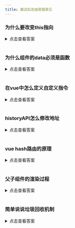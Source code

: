 ```yaml
---
title: 面试后总结易错易忘
---
```


### **为什么要改变this指向**
<details>
<summary>点击查看答案</summary>

* this的指向是在代码运行时决定的

</details>
<br />

### **为什么组件的data必须是函数**
<details>
<summary>点击查看答案</summary>

* 根实力对象data可以是对象也可以是函数，不会产生数据勿扰情况
* 组件实力对象data必须是函数，目的是为了防止多个组件实例对象之间共用一个data，产生数据污染。采用函数的形式，initData时会将其作为工厂函数都会返回全新data对象

</details>
<br />

### **在vue中怎么定义自定义指令**
<details>
<summary>点击查看答案</summary>

```javascript
import Vue from 'vue'
Vue.directive('focus', {
    inserted: function (el) {
        el.focus()
    }
})


```

</details>
<br />

### **historyAPI怎么修改地址**
<details>
<summary>点击查看答案</summary>

* 使用`window.history.pushState()`方法
* `pushState(params, title, url)`:
  * @parmas: 历史参数开发者可根据自己定义
  * @title: 页面标题，现在大多数浏览器会屏蔽这个参数
  * @url：新页面的相对参数

</details>
<br />

### **vue hash路由的原理**
<details>
<summary>点击查看答案</summary>

* 利用`hashchange`事件去监听url的hash改变
* 核心是锚点值的改变，我们监听到锚点值改变你了就去局部改变页面数据，不做跳转

</details>
<br />

### **父子组件的渲染过程**
<details>
<summary>点击查看答案</summary>

* 父beforeCreate -> 父created -> 父beforeMount -> 子beforeCreate -> 子created -> 子beforeMount -> 子mounted -> 父mounted

</details>
<br />

### **简单说说垃圾回收机制**
<details>
<summary>点击查看答案</summary>

* js的垃圾回收机制是为了防止内存泄漏（已经不需要的某一块内存还一直存在），垃圾回收机制就是不停歇的薛兆这些不再使用的变量，并且释放掉它所指向的内存
* 在js中，js的执行环境会负责管理代码执行过程中使用的内存

</details>
<br />